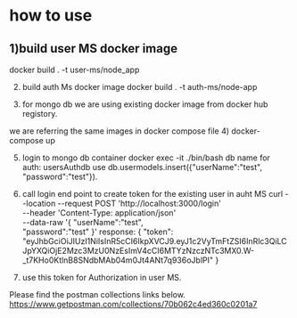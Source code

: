 # how to use


## 1)build user MS docker image

docker build . -t user-ms/node_app


2) build auth Ms docker image 
docker build . -t auth-ms/node-app


3) for mongo db we are using existing docker image from docker hub registory.


we are referring the same images in docker compose file 
4) docker-compose up


5) login to mongo db container 
docker exec -it <container-name> ./bin/bash
db name for auth: usersAuthdb
use <db-name>
db.usermodels.insert({"userName":"test", "password":"test"}).

6) call login end point to create token for the existing user in auht MS
curl --location --request POST 'http://localhost:3000/login' \
--header 'Content-Type: application/json' \
--data-raw '{
    "userName":"test",    
    "password":"test"
}'
response: 
{
    "token": "eyJhbGciOiJIUzI1NiIsInR5cCI6IkpXVCJ9.eyJ1c2VyTmFtZSI6InRlc3QiLCJpYXQiOjE2Mzc3MzU0NzEsImV4cCI6MTYzNzczNTc3MX0.W-_t7KHo0KtlnB8SNdbMAb04m0Jt4ANt7q936oJblPI"
}

7) use this token for Authorization in user MS. 

Please find the postman collections links below.
https://www.getpostman.com/collections/70b062c4ed360c0201a7




